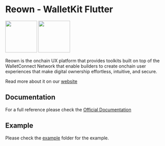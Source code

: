 # **Reown - WalletKit Flutter**

<img src="https://raw.githubusercontent.com/reown-com/reown_flutter/refs/heads/develop/assets/reown_logo.jpg" height="100"> <img src="https://raw.githubusercontent.com/reown-com/reown_flutter/refs/heads/develop/assets/walletkit_logo_long.png" height="100">

Reown is the onchain UX platform that provides toolkits built on top of the WalletConnect Network that enable builders to create onchain user experiences that make digital ownership effortless, intuitive, and secure.

Read more about it on our [website](https://reown.com)

## Documentation

For a full reference please check the [Official Documentation](https://docs.reown.com/walletkit/flutter/installation)

## Example

Please check the [example](https://github.com/reown-com/reown_flutter/tree/master/packages/reown_walletkit/example) folder for the example.